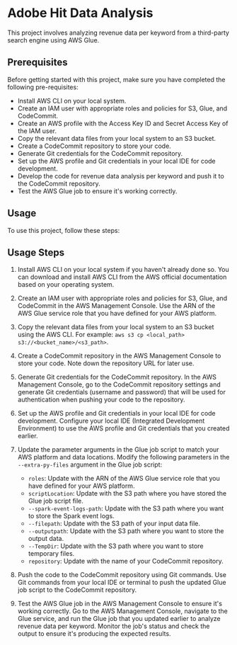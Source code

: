 # Adobe Hit Data Analysis

This project involves analyzing revenue data per keyword from a third-party search engine using AWS Glue.

## Prerequisites
Before getting started with this project, make sure you have completed the following pre-requisites:

- Install AWS CLI on your local system.
- Create an IAM user with appropriate roles and policies for S3, Glue, and CodeCommit.
- Create an AWS profile with the Access Key ID and Secret Access Key of the IAM user.
- Copy the relevant data files from your local system to an S3 bucket.
- Create a CodeCommit repository to store your code.
- Generate Git credentials for the CodeCommit repository.
- Set up the AWS profile and Git credentials in your local IDE for code development.
- Develop the code for revenue data analysis per keyword and push it to the CodeCommit repository.
- Test the AWS Glue job to ensure it's working correctly.

## Usage
To use this project, follow these steps:

## Usage Steps

1. Install AWS CLI on your local system if you haven't already done so. You can download and install AWS CLI from the AWS official documentation based on your operating system.

2. Create an IAM user with appropriate roles and policies for S3, Glue, and CodeCommit in the AWS Management Console. Use the ARN of the AWS Glue service role that you have defined for your AWS platform.

3. Copy the relevant data files from your local system to an S3 bucket using the AWS CLI. For example: `aws s3 cp <local_path> s3://<bucket_name>/<s3_path>`.

4. Create a CodeCommit repository in the AWS Management Console to store your code. Note down the repository URL for later use.

5. Generate Git credentials for the CodeCommit repository. In the AWS Management Console, go to the CodeCommit repository settings and generate Git credentials (username and password) that will be used for authentication when pushing your code to the repository.

6. Set up the AWS profile and Git credentials in your local IDE for code development. Configure your local IDE (Integrated Development Environment) to use the AWS profile and Git credentials that you created earlier.

7. Update the parameter arguments in the Glue job script to match your AWS platform and data locations. Modify the following parameters in the `--extra-py-files` argument in the Glue job script:
   - `roles`: Update with the ARN of the AWS Glue service role that you have defined for your AWS platform.
   - `scriptLocation`: Update with the S3 path where you have stored the Glue job script file.
   - `--spark-event-logs-path`: Update with the S3 path where you want to store the Spark event logs.
   - `--filepath`: Update with the S3 path of your input data file.
   - `--outputpath`: Update with the S3 path where you want to store the output data.
   - `--TempDir`: Update with the S3 path where you want to store temporary files.
   - `repository`: Update with the name of your CodeCommit repository.

8. Push the code to the CodeCommit repository using Git commands. Use Git commands from your local IDE or terminal to push the updated Glue job script to the CodeCommit repository.

9. Test the AWS Glue job in the AWS Management Console to ensure it's working correctly. Go to the AWS Management Console, navigate to the Glue service, and run the Glue job that you updated earlier to analyze revenue data per keyword. Monitor the job's status and check the output to ensure it's producing the expected results.





 
